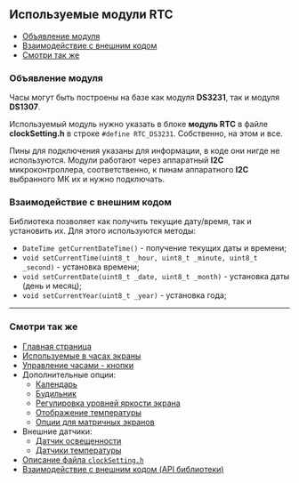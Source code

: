 ## Используемые модули RTC

- [Объявление модуля](#объявление-модуля)
- [Взаимодействие с внешним кодом](#взаимодействие-с-внешним-кодом)
- [Смотри так же](#смотри-так-же)

### Объявление модуля

Часы могут быть построены на базе как модуля **DS3231**, так и модуля **DS1307**.

Используемый модуль нужно указать в блоке **модуль RTC** в файле **clockSetting.h** в строке `#define RTC_DS3231`. Собственно, на этом и все.

Пины для подключения указаны для информации, в коде они нигде не используются. Модули работают через аппаратный **I2C** микроконтроллера, соответственно, к пинам аппаратного **I2C** выбранного МК их и нужно подключать.

### Взаимодействие с внешним кодом

Библиотека позволяет как получить текущие дату/время, так и установить их. Для этого используются методы:
- `DateTime getCurrentDateTime()` - получение текущих даты и времени;
- `void setCurrentTime(uint8_t _hour, uint8_t _minute, uint8_t _second)` - установка времени;
- `void setCurrentDate(uint8_t _date, uint8_t _month)` - установка даты (день и месяц);
- `void setCurrentYear(uint8_t _year)` - установка года;

<hr>

### Смотри так же
- [Главная страница](../readme.md)
- [Используемые в часах экраны](displays.md)
- [Управление часами - кнопки](buttons.md)
- Дополнительные опции:
  - [Календарь](calendar.md)
  - [Будильник](alarm.md)
  - [Регулировка уровней яркости экрана](br_adjust.md)
  - [Отображение температуры](show_temp.md)
  - [Опции для матричных экранов](matrix.md)
- Внешние датчики:
  - [Датчик освещенности](light_sensor.md)
  - [Датчики температуры](temp_sensors.md)
- [Описание файла `clockSetting.h`](clock_setting.md)
- [Взаимодействие с внешним кодом (API библиотеки)](api.md)
